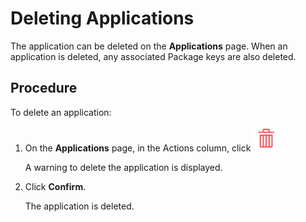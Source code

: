 ﻿---
sidebar_position: 4
---

# Deleting Applications

<head>
  <meta name="guidename" content="API Management"/>
  <meta name="context" content="GUID-dd23b3fd-a484-4f6b-b186-3f76db27ac11"/>
</head>

The application can be deleted on the **Applications** page. When an application is deleted, any associated Package keys are also deleted. 

## Procedure

To delete an application:

1. On the **Applications** page, in the Actions column, click ![](../../Images/delete.jpg)

   A warning to delete the application is displayed. 

2. Click **Confirm**. 

   The application is deleted. 
